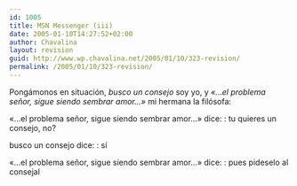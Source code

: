 ```yaml
---
id: 1005
title: MSN Messenger (iii)
date: 2005-01-10T14:27:52+02:00
author: Chavalina
layout: revision
guid: http://www.wp.chavalina.net/2005/01/10/323-revision/
permalink: /2005/01/10/323-revision/
---
```

Pongámonos en situación, _busco un consejo_ soy yo, y _«…el problema señor, sigue siendo sembrar amor…»_ mi hermana la filósofa:

«…el problema señor, sigue siendo sembrar amor…» dice:
:   tu quieres un consejo, no?

busco un consejo dice:
:   sí

«…el problema señor, sigue siendo sembrar amor…» dice:
:   pues pideselo al consejal